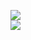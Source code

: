 [![](https://img.shields.io/badge/Made%20With-Github%20Spray-lightgrey.svg?style=for-the-badge&logo=github)](https://github.com/Annihil/github-spray#2398)  
[![](https://i.imgur.com/2DrTn0Z.gif)](https://github.com/Annihil/github-spray)
